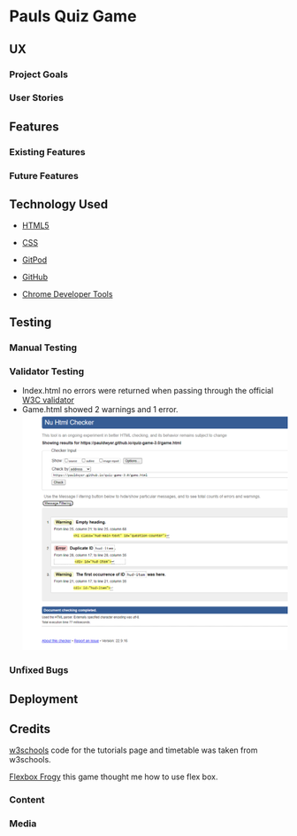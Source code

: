 # Pauls Quiz Game



## UX 

### Project Goals


### User Stories

## Features 

### Existing Features



### Future Features




## Technology Used

  - [HTML5](https://www.w3schools.com/html/)


  - [CSS](https://www.w3schools.com/css/css_intro.asp)


  - [GitPod](https://gitpod.io/)


  - [GitHub](https://github.com/)


  - [Chrome Developer Tools](https://developer.chrome.com/docs/devtools/)


## Testing 


### Manual Testing




### Validator Testing 

- Index.html no errors were returned when passing through the official [W3C validator](https://validator.w3.org/nu/?doc=https%3A%2F%2Fpauldwyer.github.io%2Fquiz-game-3.0%2Findex.html)
- Game.html showed 2 warnings and 1 error.
![w3c-validator warning/errors](assets/images/w3-validator-errors-game.html.png)

### Unfixed Bugs

## Deployment


## Credits 

[w3schools](https://www.w3schools.com/html/default.asp) code for the tutorials page and timetable was taken from w3schools.

[Flexbox Frogy](https://flexboxfroggy.com/) this game thought me how to use flex box.

### Content 


### Media

